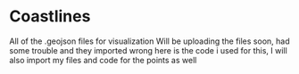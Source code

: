 # Coastlines
All of the .geojson files for visualization
Will be uploading the files soon, had some trouble and they imported wrong
here is the code i used for this, I will also import my files and code for the points as well

